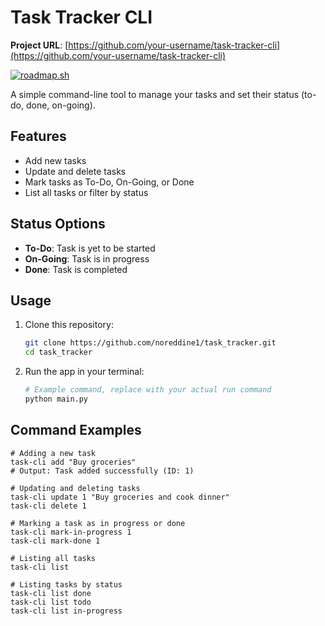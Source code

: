 <!-- Project from https://roadmap.sh/projects/task-tracker -->
# Task Tracker CLI  
**Project URL**: [https://github.com/your-username/task-tracker-cli](https://github.com/your-username/task-tracker-cli)  

[![roadmap.sh](https://img.shields.io/badge/Submitted%20to-roadmap.sh-9cf)](https://roadmap.sh/backend)

A simple command-line tool to manage your tasks and set their status (to-do, done, on-going).

## Features
- Add new tasks
- Update and delete tasks
- Mark tasks as To-Do, On-Going, or Done
- List all tasks or filter by status

## Status Options
- **To-Do**: Task is yet to be started
- **On-Going**: Task is in progress
- **Done**: Task is completed

## Usage
1. Clone this repository:
   ```bash
   git clone https://github.com/noreddine1/task_tracker.git
   cd task_tracker
   ```
2. Run the app in your terminal:
   ```bash
   # Example command, replace with your actual run command
   python main.py
   ```

## Command Examples
```
# Adding a new task
task-cli add "Buy groceries"
# Output: Task added successfully (ID: 1)

# Updating and deleting tasks
task-cli update 1 "Buy groceries and cook dinner"
task-cli delete 1

# Marking a task as in progress or done
task-cli mark-in-progress 1
task-cli mark-done 1

# Listing all tasks
task-cli list

# Listing tasks by status
task-cli list done
task-cli list todo
task-cli list in-progress
```

